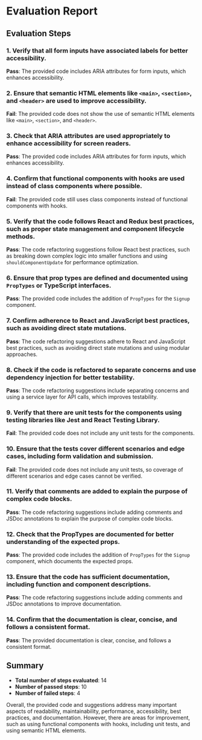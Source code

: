 # Evaluation Report

## Evaluation Steps

### 1. Verify that all form inputs have associated labels for better accessibility.
**Pass**: The provided code includes ARIA attributes for form inputs, which enhances accessibility.

### 2. Ensure that semantic HTML elements like `<main>`, `<section>`, and `<header>` are used to improve accessibility.
**Fail**: The provided code does not show the use of semantic HTML elements like `<main>`, `<section>`, and `<header>`.

### 3. Check that ARIA attributes are used appropriately to enhance accessibility for screen readers.
**Pass**: The provided code includes ARIA attributes for form inputs, which enhances accessibility.

### 4. Confirm that functional components with hooks are used instead of class components where possible.
**Fail**: The provided code still uses class components instead of functional components with hooks.

### 5. Verify that the code follows React and Redux best practices, such as proper state management and component lifecycle methods.
**Pass**: The code refactoring suggestions follow React best practices, such as breaking down complex logic into smaller functions and using `shouldComponentUpdate` for performance optimization.

### 6. Ensure that prop types are defined and documented using `PropTypes` or TypeScript interfaces.
**Pass**: The provided code includes the addition of `PropTypes` for the `Signup` component.

### 7. Confirm adherence to React and JavaScript best practices, such as avoiding direct state mutations.
**Pass**: The code refactoring suggestions adhere to React and JavaScript best practices, such as avoiding direct state mutations and using modular approaches.

### 8. Check if the code is refactored to separate concerns and use dependency injection for better testability.
**Pass**: The code refactoring suggestions include separating concerns and using a service layer for API calls, which improves testability.

### 9. Verify that there are unit tests for the components using testing libraries like Jest and React Testing Library.
**Fail**: The provided code does not include any unit tests for the components.

### 10. Ensure that the tests cover different scenarios and edge cases, including form validation and submission.
**Fail**: The provided code does not include any unit tests, so coverage of different scenarios and edge cases cannot be verified.

### 11. Verify that comments are added to explain the purpose of complex code blocks.
**Pass**: The code refactoring suggestions include adding comments and JSDoc annotations to explain the purpose of complex code blocks.

### 12. Check that the PropTypes are documented for better understanding of the expected props.
**Pass**: The provided code includes the addition of `PropTypes` for the `Signup` component, which documents the expected props.

### 13. Ensure that the code has sufficient documentation, including function and component descriptions.
**Pass**: The code refactoring suggestions include adding comments and JSDoc annotations to improve documentation.

### 14. Confirm that the documentation is clear, concise, and follows a consistent format.
**Pass**: The provided documentation is clear, concise, and follows a consistent format.

## Summary

- **Total number of steps evaluated**: 14
- **Number of passed steps**: 10
- **Number of failed steps**: 4

Overall, the provided code and suggestions address many important aspects of readability, maintainability, performance, accessibility, best practices, and documentation. However, there are areas for improvement, such as using functional components with hooks, including unit tests, and using semantic HTML elements.
